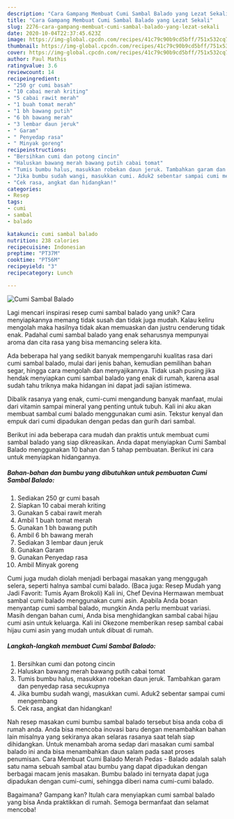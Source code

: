 ```yaml
---
description: "Cara Gampang Membuat Cumi Sambal Balado yang Lezat Sekali"
title: "Cara Gampang Membuat Cumi Sambal Balado yang Lezat Sekali"
slug: 2276-cara-gampang-membuat-cumi-sambal-balado-yang-lezat-sekali
date: 2020-10-04T22:37:45.623Z
image: https://img-global.cpcdn.com/recipes/41c79c90b9cd5bff/751x532cq70/cumi-sambal-balado-foto-resep-utama.jpg
thumbnail: https://img-global.cpcdn.com/recipes/41c79c90b9cd5bff/751x532cq70/cumi-sambal-balado-foto-resep-utama.jpg
cover: https://img-global.cpcdn.com/recipes/41c79c90b9cd5bff/751x532cq70/cumi-sambal-balado-foto-resep-utama.jpg
author: Paul Mathis
ratingvalue: 3.6
reviewcount: 14
recipeingredient:
- "250 gr cumi basah"
- "10 cabai merah kriting"
- "5 cabai rawit merah"
- "1 buah tomat merah"
- "1 bh bawang putih"
- "6 bh bawang merah"
- "3 lembar daun jeruk"
- " Garam"
- " Penyedap rasa"
- " Minyak goreng"
recipeinstructions:
- "Bersihkan cumi dan potong cincin"
- "Haluskan bawang merah bawang putih cabai tomat"
- "Tumis bumbu halus, masukkan robekan daun jeruk. Tambahkan garam dan penyedap rasa secukupnya"
- "Jika bumbu sudah wangi, masukkan cumi. Aduk2 sebentar sampai cumi mengembang"
- "Cek rasa, angkat dan hidangkan!"
categories:
- Resep
tags:
- cumi
- sambal
- balado

katakunci: cumi sambal balado 
nutrition: 238 calories
recipecuisine: Indonesian
preptime: "PT37M"
cooktime: "PT56M"
recipeyield: "3"
recipecategory: Lunch

---
```



![Cumi Sambal Balado](https://img-global.cpcdn.com/recipes/41c79c90b9cd5bff/751x532cq70/cumi-sambal-balado-foto-resep-utama.jpg)

Lagi mencari inspirasi resep cumi sambal balado yang unik? Cara menyiapkannya memang tidak susah dan tidak juga mudah. Kalau keliru mengolah maka hasilnya tidak akan memuaskan dan justru cenderung tidak enak. Padahal cumi sambal balado yang enak seharusnya mempunyai aroma dan cita rasa yang bisa memancing selera kita.

Ada beberapa hal yang sedikit banyak mempengaruhi kualitas rasa dari cumi sambal balado, mulai dari jenis bahan, kemudian pemilihan bahan segar, hingga cara mengolah dan menyajikannya. Tidak usah pusing jika hendak menyiapkan cumi sambal balado yang enak di rumah, karena asal sudah tahu triknya maka hidangan ini dapat jadi sajian istimewa.

Dibalik rasanya yang enak, cumi-cumi mengandung banyak manfaat, mulai dari vitamin sampai mineral yang penting untuk tubuh. Kali ini aku akan membuat sambal cumi balado menggunakan cumi asin. Tekstur kenyal dan empuk dari cumi dipadukan dengan pedas dan gurih dari sambal.


Berikut ini ada beberapa cara mudah dan praktis untuk membuat cumi sambal balado yang siap dikreasikan. Anda dapat menyiapkan Cumi Sambal Balado menggunakan 10 bahan dan 5 tahap pembuatan. Berikut ini cara untuk menyiapkan hidangannya.

<!--inarticleads1-->

##### Bahan-bahan dan bumbu yang dibutuhkan untuk pembuatan Cumi Sambal Balado:

1. Sediakan 250 gr cumi basah
1. Siapkan 10 cabai merah kriting
1. Gunakan 5 cabai rawit merah
1. Ambil 1 buah tomat merah
1. Gunakan 1 bh bawang putih
1. Ambil 6 bh bawang merah
1. Sediakan 3 lembar daun jeruk
1. Gunakan  Garam
1. Gunakan  Penyedap rasa
1. Ambil  Minyak goreng


Cumi juga mudah diolah menjadi berbagai masakan yang menggugah selera, seperti halnya sambal cumi balado. (Baca juga: Resep Mudah yang Jadi Favorit: Tumis Ayam Brokoli) Kali ini, Chef Devina Hermawan membuat sambal cumi balado menggunakan cumi asin. Apabila Anda bosan menyantap cumi sambal balado, mungkin Anda perlu membuat variasi. Masih dengan bahan cumi, Anda bisa menghidangkan sambal cabai hijau cumi asin untuk keluarga. Kali ini Okezone memberikan resep sambal cabai hijau cumi asin yang mudah untuk dibuat di rumah. 

<!--inarticleads2-->

##### Langkah-langkah membuat Cumi Sambal Balado:

1. Bersihkan cumi dan potong cincin
1. Haluskan bawang merah bawang putih cabai tomat
1. Tumis bumbu halus, masukkan robekan daun jeruk. Tambahkan garam dan penyedap rasa secukupnya
1. Jika bumbu sudah wangi, masukkan cumi. Aduk2 sebentar sampai cumi mengembang
1. Cek rasa, angkat dan hidangkan!


Nah resep masakan cumi bumbu sambal balado tersebut bisa anda coba di rumah anda. Anda bisa mencoba inovasi baru dengan menambahkan bahan lain misalnya yang sekiranya akan selaras rasanya saat telah siap dihidangkan. Untuk menambah aroma sedap dari masakan cumi sambal balado ini anda bisa menambahkan daun salam pada saat proses penumisan. Cara Membuat Cumi Balado Merah Pedas - Balado adalah salah satu nama sebuah sambal atau bumbu yang dapat dipadukan dengan berbagai macam jenis masakan. Bumbu balado ini ternyata dapat juga dipadukan dengan cumi-cumi, sehingga diberi nama cumi-cumi balado. 

Bagaimana? Gampang kan? Itulah cara menyiapkan cumi sambal balado yang bisa Anda praktikkan di rumah. Semoga bermanfaat dan selamat mencoba!
